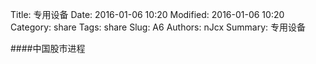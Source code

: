 Title: 专用设备
Date: 2016-01-06 10:20
Modified: 2016-01-06 10:20
Category: share
Tags: share
Slug: A6
Authors: nJcx
Summary: 专用设备


####中国股市进程

